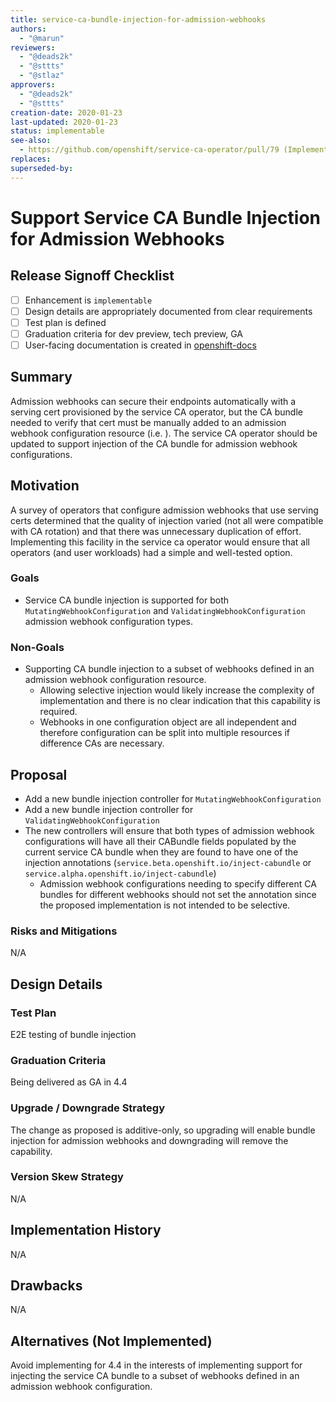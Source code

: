 ```yaml
---
title: service-ca-bundle-injection-for-admission-webhooks
authors:
  - "@marun"
reviewers:
  - "@deads2k"
  - "@sttts"
  - "@stlaz"
approvers:
  - "@deads2k"
  - "@sttts"
creation-date: 2020-01-23
last-updated: 2020-01-23
status: implementable
see-also:
  - https://github.com/openshift/service-ca-operator/pull/79 (Implementation)
replaces:
superseded-by:
---
```


# Support Service CA Bundle Injection for Admission Webhooks

## Release Signoff Checklist

- [ ] Enhancement is `implementable`
- [ ] Design details are appropriately documented from clear requirements
- [ ] Test plan is defined
- [ ] Graduation criteria for dev preview, tech preview, GA
- [ ] User-facing documentation is created in [openshift-docs](https://github.com/openshift/openshift-docs/)

## Summary

Admission webhooks can secure their endpoints automatically with a
serving cert provisioned by the service CA operator, but the CA bundle
needed to verify that cert must be manually added to an admission
webhook configuration resource (i.e. ). The service CA operator should be
updated to support injection of the CA bundle for admission webhook
configurations.

## Motivation

A survey of operators that configure admission webhooks that use
serving certs determined that the quality of injection varied (not all
were compatible with CA rotation) and that there was unnecessary
duplication of effort. Implementing this facility in the service ca
operator would ensure that all operators (and user workloads) had a
simple and well-tested option.

### Goals

- Service CA bundle injection is supported for both
`MutatingWebhookConfiguration` and `ValidatingWebhookConfiguration`
admission webhook configuration types.

### Non-Goals

- Supporting CA bundle injection to a subset of webhooks defined in an
  admission webhook configuration resource.
  - Allowing selective injection would likely increase the complexity
    of implementation and there is no clear indication that this
    capability is required.
  - Webhooks in one configuration object are all independent and
    therefore configuration can be split into multiple resources if
    difference CAs are necessary.

## Proposal

- Add a new bundle injection controller for `MutatingWebhookConfiguration`
- Add a new bundle injection controller for `ValidatingWebhookConfiguration`
- The new controllers will ensure that both types of admission webhook
  configurations will have all their CABundle fields populated by the
  current service CA bundle when they are found to have one of the
  injection annotations (`service.beta.openshift.io/inject-cabundle`
  or `service.alpha.openshift.io/inject-cabundle`)
  - Admission webhook configurations needing to specify different CA
    bundles for different webhooks should not set the annotation since
    the proposed implementation is not intended to be selective.

### Risks and Mitigations

N/A

## Design Details

### Test Plan

E2E testing of bundle injection

### Graduation Criteria

Being delivered as GA in 4.4

### Upgrade / Downgrade Strategy

The change as proposed is additive-only, so upgrading will enable
bundle injection for admission webhooks and downgrading will remove
the capability.

### Version Skew Strategy

N/A

## Implementation History

N/A

## Drawbacks

N/A

## Alternatives (Not Implemented)

Avoid implementing for 4.4 in the interests of implementing support
for injecting the service CA bundle to a subset of webhooks defined in
an admission webhook configuration.
